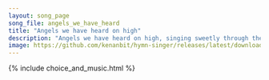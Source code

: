 ```yaml
---
layout: song_page
song_file: angels_we_have_heard
title: "Angels we have heard on high"
description: "Angels we have heard on high, singing sweetly through the night, and the mountains in reply echoing their brave delight.    Gloria in excelsis Deo, gl... christian 4part acapella 4verse musicbyother textbyother winter"
image: https://github.com/kenanbit/hymn-singer/releases/latest/download/angels_we_have_heard-trad.png
---
```


{% include choice_and_music.html %}